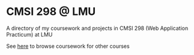 # CMSI 298 @ LMU
A directory of my coursework and projects in CMSI 298 (Web Application Practicum) at LMU

See [here](https://github.com/asrouji/LMU) to browse coursework for other courses
